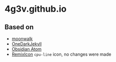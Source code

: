 # 4g3v.github.io
## Based on
- [moonwalk](https://github.com/abhinavs/moonwalk)
- [OneDarkJekyll](https://github.com/mgyongyosi/OneDarkJekyll)
- [Obsidian Atom](https://github.com/kognise/obsidian-atom)
- [RemixIcon](https://github.com/Remix-Design/RemixIcon) `cpu-line` icon, no changes were made